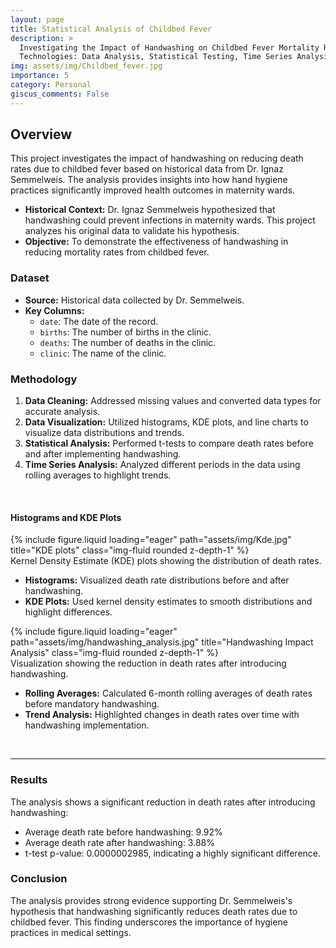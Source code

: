 ```yaml
---
layout: page
title: Statistical Analysis of Childbed Fever
description: >
  Investigating the Impact of Handwashing on Childbed Fever Mortality Rates
  Technologies: Data Analysis, Statistical Testing, Time Series Analysis, Data Visualization
img: assets/img/Childbed_fever.jpg
importance: 5
category: Personal
giscus_comments: False
---
```


## Overview

This project investigates the impact of handwashing on reducing death rates due to childbed fever based on historical data from Dr. Ignaz Semmelweis. The analysis provides insights into how hand hygiene practices significantly improved health outcomes in maternity wards.
- **Historical Context:** Dr. Ignaz Semmelweis hypothesized that handwashing could prevent infections in maternity wards. This project analyzes his original data to validate his hypothesis.
- **Objective:** To demonstrate the effectiveness of handwashing in reducing mortality rates from childbed fever.

### Dataset

- **Source:** Historical data collected by Dr. Semmelweis.
- **Key Columns:**
  - `date`: The date of the record.
  - `births`: The number of births in the clinic.
  - `deaths`: The number of deaths in the clinic.
  - `clinic`: The name of the clinic.

### Methodology

1. **Data Cleaning:** Addressed missing values and converted data types for accurate analysis.
2. **Data Visualization:** Utilized histograms, KDE plots, and line charts to visualize data distributions and trends.
3. **Statistical Analysis:** Performed t-tests to compare death rates before and after implementing handwashing.
4. **Time Series Analysis:** Analyzed different periods in the data using rolling averages to highlight trends.


<br>


#### Histograms and KDE Plots

<div class="row">
    <div class="col-sm mt-3 mt-md-0">
        {% include figure.liquid loading="eager" path="assets/img/Kde.jpg" title="KDE plots" class="img-fluid rounded z-depth-1" %}
    </div>
</div>
<div class="caption">
    Kernel Density Estimate (KDE) plots showing the distribution of death rates.
</div>

- **Histograms:** Visualized death rate distributions before and after handwashing.
- **KDE Plots:** Used kernel density estimates to smooth distributions and highlight differences.



<div class="row">
    <div class="col-sm mt-3 mt-md-0">
        {% include figure.liquid loading="eager" path="assets/img/handwashing_analysis.jpg" title="Handwashing Impact Analysis" class="img-fluid rounded z-depth-1" %}
    </div>
</div>
<div class="caption">
    Visualization showing the reduction in death rates after introducing handwashing.
</div>

- **Rolling Averages:** Calculated 6-month rolling averages of death rates before mandatory handwashing.
- **Trend Analysis:** Highlighted changes in death rates over time with handwashing implementation.

<br>

---

### Results

The analysis shows a significant reduction in death rates after introducing handwashing:

- Average death rate before handwashing: 9.92%
- Average death rate after handwashing: 3.88%
- t-test p-value: 0.0000002985, indicating a highly significant difference.

### Conclusion

The analysis provides strong evidence supporting Dr. Semmelweis's hypothesis that handwashing significantly reduces death rates due to childbed fever. This finding underscores the importance of hygiene practices in medical settings.
